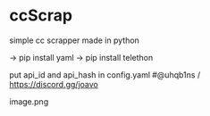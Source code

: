 # ccScrap
simple cc scrapper made in python








-> pip install yaml
-> pip install telethon




put api_id and api_hash in config.yaml
#@uhqb1ns / https://discord.gg/joavo

image.png
